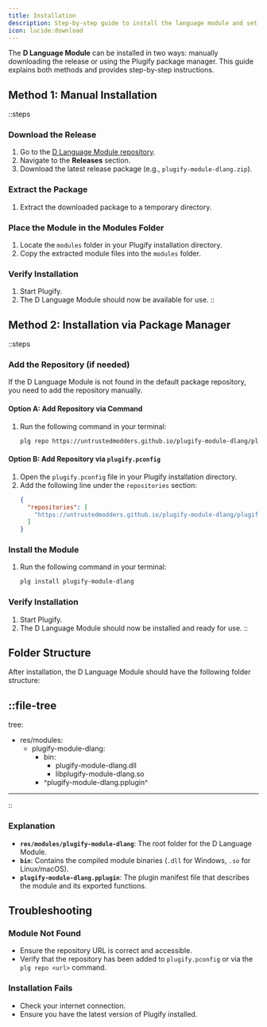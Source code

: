 ```yaml
---
title: Installation
description: Step-by-step guide to install the language module and set up the necessary environment to start using it.
icon: lucide:download
---
```


The **D Language Module** can be installed in two ways: manually downloading the release or using the Plugify package manager. This guide explains both methods and provides step-by-step instructions.

## **Method 1: Manual Installation**

::steps
### **Download the Release**
1. Go to the [D Language Module repository](https://github.com/untrustedmodders/plugify-module-dlang).
2. Navigate to the **Releases** section.
3. Download the latest release package (e.g., `plugify-module-dlang.zip`).

### **Extract the Package**
1. Extract the downloaded package to a temporary directory.

### **Place the Module in the Modules Folder**
1. Locate the `modules` folder in your Plugify installation directory.
2. Copy the extracted module files into the `modules` folder.

### **Verify Installation**
1. Start Plugify.
2. The D Language Module should now be available for use.
::

## **Method 2: Installation via Package Manager**

::steps
### **Add the Repository (if needed)**
If the D Language Module is not found in the default package repository, you need to add the repository manually.

#### **Option A: Add Repository via Command**
1. Run the following command in your terminal:
   ```bash
   plg repo https://untrustedmodders.github.io/plugify-module-dlang/plugify-module-dlang.json
   ```

#### **Option B: Add Repository via `plugify.pconfig`**
1. Open the `plugify.pconfig` file in your Plugify installation directory.
2. Add the following line under the `repositories` section:
   ```json
   {
     "repositories": [
       "https://untrustedmodders.github.io/plugify-module-dlang/plugify-module-dlang.json"
     ]
   }
   ```

### **Install the Module**
1. Run the following command in your terminal:
   ```bash
   plg install plugify-module-dlang
   ```

### **Verify Installation**
1. Start Plugify.
2. The D Language Module should now be installed and ready for use.
::

## **Folder Structure**

After installation, the D Language Module should have the following folder structure:

::file-tree
---
tree:
- res/modules:
    - plugify-module-dlang:
        - bin:
            - plugify-module-dlang.dll
            - libplugify-module-dlang.so
        - ^plugify-module-dlang.pplugin^
---
::

### **Explanation**
- **`res/modules/plugify-module-dlang`**: The root folder for the D Language Module.
- **`bin`**: Contains the compiled module binaries (`.dll` for Windows, `.so` for Linux/macOS).
- **`plugify-module-dlang.pplugin`**: The plugin manifest file that describes the module and its exported functions.

## **Troubleshooting**

### **Module Not Found**
- Ensure the repository URL is correct and accessible.
- Verify that the repository has been added to `plugify.pconfig` or via the `plg repo <url>` command.

### **Installation Fails**
- Check your internet connection.
- Ensure you have the latest version of Plugify installed.

